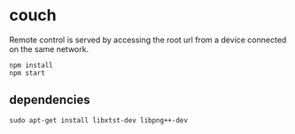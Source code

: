# couch

Remote control is served by accessing the root url from a device connected
on the same network.

```
npm install
npm start
```

## dependencies

```
sudo apt-get install libxtst-dev libpng++-dev
```

